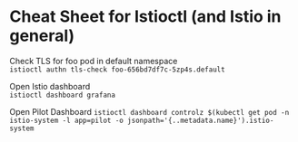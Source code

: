 # Cheat Sheet for Istioctl (and Istio in general)

Check TLS for foo pod in default namespace  
`istioctl authn tls-check foo-656bd7df7c-5zp4s.default`

Open Istio dashboard  
`istioctl dashboard grafana`

Open Pilot Dashboard
`istioctl dashboard controlz $(kubectl get pod -n istio-system -l app=pilot -o jsonpath='{..metadata.name}').istio-system`
